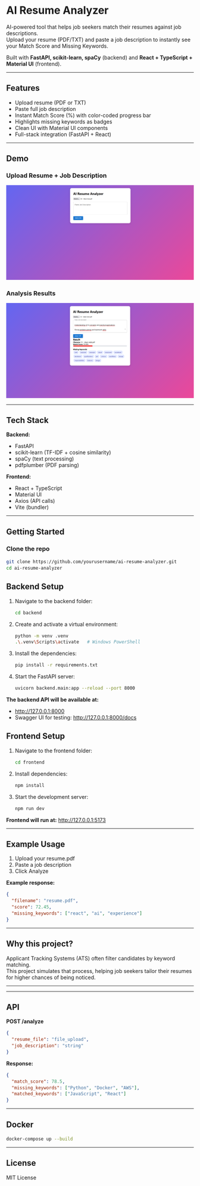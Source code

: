 # AI Resume Analyzer

AI-powered tool that helps job seekers match their resumes against job descriptions.  
Upload your resume (PDF/TXT) and paste a job description to instantly see your Match Score and Missing Keywords.

Built with **FastAPI, scikit-learn, spaCy** (backend) and **React + TypeScript + Material UI** (frontend).

---

## Features

- Upload resume (PDF or TXT)
- Paste full job description
- Instant Match Score (%) with color-coded progress bar
- Highlights missing keywords as badges
- Clean UI with Material UI components
- Full-stack integration (FastAPI + React)

---

## Demo

### Upload Resume + Job Description

![Upload Screen](assets/upload.png)

### Analysis Results

![Result Screen](assets/results.png)

---

## Tech Stack

**Backend:**

- FastAPI
- scikit-learn (TF-IDF + cosine similarity)
- spaCy (text processing)
- pdfplumber (PDF parsing)

**Frontend:**

- React + TypeScript
- Material UI
- Axios (API calls)
- Vite (bundler)

---

## Getting Started

### Clone the repo

```bash
git clone https://github.com/yourusername/ai-resume-analyzer.git
cd ai-resume-analyzer
```

## Backend Setup

1. Navigate to the backend folder:

   ```bash
   cd backend
   ```

2. Create and activate a virtual environment:

   ```bash
   python -m venv .venv
   .\.venv\Scripts\activate   # Windows PowerShell
   ```

3. Install the dependencies:

   ```bash
   pip install -r requirements.txt
   ```

4. Start the FastAPI server:
   ```bash
   uvicorn backend.main:app --reload --port 8000
   ```

**The backend API will be available at:**

- http://127.0.0.1:8000
- Swagger UI for testing: http://127.0.0.1:8000/docs

## Frontend Setup

1. Navigate to the frontend folder:

   ```bash
   cd frontend
   ```

2. Install dependencies:

   ```bash
   npm install
   ```

3. Start the development server:
   ```bash
   npm run dev
   ```

**Frontend will run at:** http://127.0.0.1:5173

---

## Example Usage

1. Upload your resume.pdf
2. Paste a job description
3. Click Analyze

**Example response:**

```json
{
  "filename": "resume.pdf",
  "score": 72.45,
  "missing_keywords": ["react", "ai", "experience"]
}
```

---

## Why this project?

Applicant Tracking Systems (ATS) often filter candidates by keyword matching.  
This project simulates that process, helping job seekers tailor their resumes for higher chances of being noticed.

---

---

## API

**POST /analyze**

```json
{
  "resume_file": "file_upload",
  "job_description": "string"
}
```

**Response:**

```json
{
  "match_score": 78.5,
  "missing_keywords": ["Python", "Docker", "AWS"],
  "matched_keywords": ["JavaScript", "React"]
}
```

---

## Docker

```bash
docker-compose up --build
```

---

## License

MIT License
